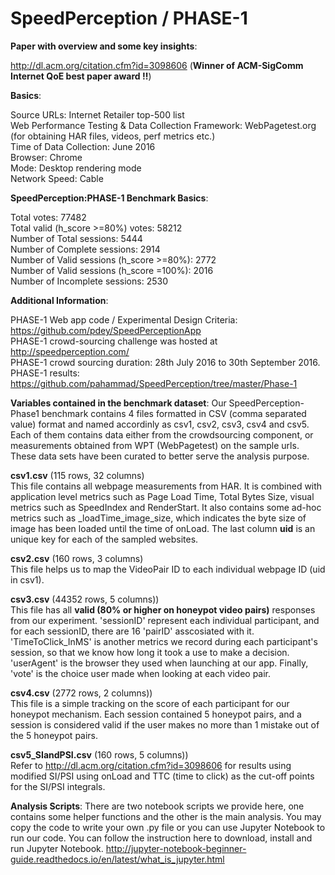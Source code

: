 # SpeedPerception / PHASE-1

<b>Paper with overview and some key insights</b>:

http://dl.acm.org/citation.cfm?id=3098606 (<b>Winner of ACM-SigComm Internet QoE best paper award !!</b>)

<b>Basics</b>:

Source URLs: Internet Retailer top-500 list <br>
Web Performance Testing & Data Collection Framework: WebPagetest.org (for obtaining HAR files, videos, perf metrics etc.) <br>
Time of Data Collection: June 2016 <br>
Browser: Chrome <br>
Mode: Desktop rendering mode <br>
Network Speed: Cable <br>

<b>SpeedPerception:PHASE-1 Benchmark Basics</b>:

Total votes: 77482 <br>
Total valid (h_score >=80%) votes: 58212 <br> 
Number of Total sessions: 5444 <br>
Number of Complete sessions: 2914 <br>
Number of Valid sessions (h_score >=80%): 2772 <br>
Number of Valid sessions (h_score =100%): 2016 <br>
Number of Incomplete sessions: 2530 <br>

<b>Additional Information</b>:

PHASE-1 Web app code / Experimental Design Criteria: https://github.com/pdey/SpeedPerceptionApp <br>
PHASE-1 crowd-sourcing challenge was hosted at http://speedperception.com/ <br>
PHASE-1 crowd sourcing duration: 28th July 2016 to 30th September 2016. <br>
PHASE-1 results: https://github.com/pahammad/SpeedPerception/tree/master/Phase-1 <br>

<b>Variables contained in the benchmark dataset</b>:
Our SpeedPerception-Phase1 benchmark contains 4 files formatted in CSV (comma separated value) format and named accordinly as csv1, csv2, csv3, csv4 and csv5. Each of them contains data either from the crowdsourcing component, or measurements obtained from WPT (WebPagetest) on the sample urls. These data sets have been curated to better serve the analysis purpose. <br>

<b>csv1.csv</b> (115 rows, 32 columns) <br>
This file contains all webpage measurements from HAR. It is combined with application level metrics such as Page Load Time, Total Bytes Size, visual metrics such as SpeedIndex and RenderStart. It also contains some ad-hoc metrics such as _loadTime_image_size, which indicates the byte size of image has been loaded until the time of onLoad. The last column <b>uid</b> is an unique key for each of the sampled websites. 

<b>csv2.csv</b> (160 rows, 3 columns) <br>
This file helps us to map the VideoPair ID to each individual webpage ID (uid in csv1). 

<b>csv3.csv</b> (44352 rows, 5 columns)) <br>
This file has all <b>valid (80% or higher on honeypot video pairs)</b> responses from our experiment. 'sessionID' represent each individual participant, and for each sessionID, there are 16 'pairID' asscosiated with it. 'TimeToClick_InMS' is another metrics we record during each participant's session, so that we know how long it took a use to make a decision. 'userAgent' is the browser they used when launching at our app. Finally, 'vote' is the choice user made when looking at each video pair. 

<b>csv4.csv</b> (2772 rows, 2 columns)) <br>
This file is a simple tracking on the score of each participant for our honeypot mechanism. Each session contained 5 honeypot pairs, and a session is considered valid if the user makes no more than 1 mistake out of the 5 honeypot pairs.

<b>csv5_SIandPSI.csv</b> (160 rows, 5 columns)) <br>
Refer to http://dl.acm.org/citation.cfm?id=3098606 for results using modified SI/PSI using onLoad and TTC (time to click) as the cut-off points for the SI/PSI integrals.

<b>Analysis Scripts</b>:
There are two notebook scripts we provide here, one contains some helper functions and the other is the main analysis. You may copy the code to write your own .py file or you can use Jupyter Notebook to run our code. You can follow the instruction here to download, install and run Jupyter Notebook. http://jupyter-notebook-beginner-guide.readthedocs.io/en/latest/what_is_jupyter.html




